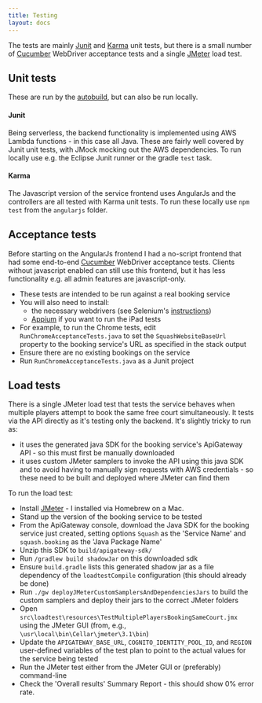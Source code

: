 ```yaml
---
title: Testing
layout: docs
---
```


The tests are mainly [Junit](http://junit.org/) and [Karma](https://github.com/karma-runner/karma) unit tests, but there is a small number of [Cucumber](https://cucumber.io/) WebDriver acceptance tests and a single [JMeter](http://jmeter.apache.org/) load test.
## Unit tests
These are run by the [autobuild](https://travis-ci.org/robinsteel/Sqawsh), but can also be run locally.
#### Junit
Being serverless, the backend functionality is implemented using AWS Lambda functions - in this case all Java. These are fairly well covered by Junit unit tests, with JMock mocking out the AWS dependencies. To run locally use e.g. the Eclipse Junit runner or the gradle `test` task.
#### Karma
The Javascript version of the service frontend uses AngularJs and the controllers are all tested with Karma unit tests. To run these locally use `npm test` from the `angularjs` folder.
## Acceptance tests
Before starting on the AngularJs frontend I had a no-script frontend that had some end-to-end [Cucumber](https://cucumber.io/) WebDriver acceptance tests. Clients without javascript enabled can still use this frontend, but it has less functionality e.g. all admin features are javascript-only.
* These tests are intended to be run against a real booking service
* You will also need to install:
  * the necessary webdrivers (see Selenium's [instructions](http://www.seleniumhq.org/projects/webdriver/))
  * [Appium](http://appium.io/) if you want to run the iPad tests
* For example, to run the Chrome tests, edit `RunChromeAcceptanceTests.java` to set the `SquashWebsiteBaseUrl` property to the booking service's URL as specified in the stack output
* Ensure there are no existing bookings on the service
* Run `RunChromeAcceptanceTests.java` as a Junit project

## Load tests
There is a single JMeter load test that tests the service behaves when multiple players attempt to book the same free court simultaneously. It tests via the API directly as it's testing only the backend. It's slightly tricky to run as:
* it uses the generated java SDK for the booking service's ApiGateway API - so this must first be manually downloaded
* it uses custom JMeter samplers to invoke the API using this java SDK and to avoid having to manually sign requests with AWS credentials - so these need to be built and deployed where JMeter can find them

To run the load test:
* Install [JMeter](http://jmeter.apache.org/) - I installed via Homebrew on a Mac.
* Stand up the version of the booking service to be tested
* From the ApiGateway console, download the Java SDK for the booking service just created, setting options `Squash` as the 'Service Name' and `squash.booking` as the 'Java Package Name'
* Unzip this SDK to `build/apigateway-sdk/`
* Run `/gradlew build shadowJar` on this downloaded sdk
* Ensure `build.gradle` lists this generated shadow jar as a file dependency of the `loadtestCompile` configuration (this should already be done)
* Run `./gw deployJMeterCustomSamplersAndDependenciesJars` to build the custom samplers and deploy their jars to the correct JMeter folders
* Open `src\loadtest\resources\TestMultiplePlayersBookingSameCourt.jmx` using the JMeter GUI (from, e.g., `\usr\local\bin\Cellar\jmeter\3.1\bin`)
* Update the `APIGATEWAY_BASE_URL`, `COGNITO_IDENTITY_POOL_ID`, and `REGION` user-defined variables of the test plan to point to the actual values for the service being tested
* Run the JMeter test either from the JMeter GUI or (preferably) command-line
* Check the 'Overall results' Summary Report - this should show 0% error rate.